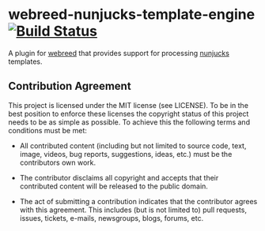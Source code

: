 # webreed-nunjucks-template-engine [![Build Status](https://travis-ci.org/webreed/webreed-nunjucks-template-engine.svg?branch=master)](https://travis-ci.org/webreed/webreed-nunjucks-template-engine)

A plugin for [webreed](https://github.com/webreed/webreed) that provides support for
processing [nunjucks](https://mozilla.github.io/nunjucks/) templates.


## Contribution Agreement

This project is licensed under the MIT license (see LICENSE). To be in the best
position to enforce these licenses the copyright status of this project needs to
be as simple as possible. To achieve this the following terms and conditions
must be met:

- All contributed content (including but not limited to source code, text,
  image, videos, bug reports, suggestions, ideas, etc.) must be the
  contributors own work.

- The contributor disclaims all copyright and accepts that their contributed
  content will be released to the public domain.

- The act of submitting a contribution indicates that the contributor agrees
  with this agreement. This includes (but is not limited to) pull requests, issues,
  tickets, e-mails, newsgroups, blogs, forums, etc.
